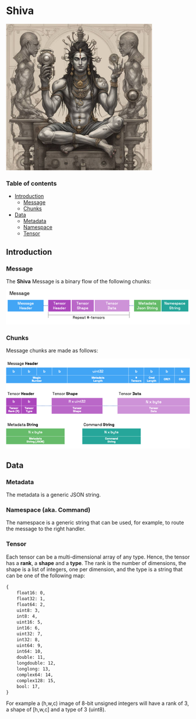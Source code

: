 # Shiva

<img src='docs/images/logo.jpeg' height=400 width=400 />


### Table of contents

* [Introduction](#introduction)
    * [Message](#message)
    * [Chunks](#chunks)
* [Data](#data)
    * [Metadata](#metadata)
    * [Namespace](#namespace-aka-command)
    * [Tensor](#tensor)



## Introduction

### Message

The **Shiva** Message is a binary flow of the following chunks:

<img src='docs/images/Message.png'/>

### Chunks

Message chunks are made as follows:

<img src='docs/images/MessageZoom.png' />

## Data

### Metadata

The metadata is a generic JSON string.

### Namespace (aka. Command)

The namespace is a generic string that can be used, for example, to route the message to the right handler.

### Tensor

Each tensor can be a multi-dimensional array of any type. Hence, the tensor has a **rank**, a **shape** and a **type**. The rank is the number of dimensions, the shape is a list of integers, one per dimension, and the type is a string that can be one of the following map:

```
{
    float16: 0,
    float32: 1,
    float64: 2,
    uint8: 3,
    int8: 4,
    uint16: 5,
    int16: 6,
    uint32: 7,
    int32: 8,
    uint64: 9,
    int64: 10,
    double: 11,
    longdouble: 12,
    longlong: 13,
    complex64: 14,
    complex128: 15,
    bool: 17,
}
```

For example a (h,w,c) image of 8-bit unsigned integers will have a rank of 3, a shape of [h,w,c] and a type of 3 (uint8).


